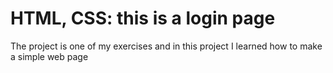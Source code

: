 # HTML, CSS: this is a login page
The project is one of my exercises and in this project I learned how to make a simple web page
